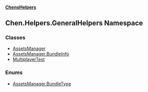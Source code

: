 #### [ChensHelpers](./index 'index')
## Chen.Helpers.GeneralHelpers Namespace
### Classes
- [AssetsManager](./Chen-Helpers-GeneralHelpers-AssetsManager 'Chen.Helpers.GeneralHelpers.AssetsManager')
- [AssetsManager.BundleInfo](./Chen-Helpers-GeneralHelpers-AssetsManager-BundleInfo 'Chen.Helpers.GeneralHelpers.AssetsManager.BundleInfo')
- [MultiplayerTest](./Chen-Helpers-GeneralHelpers-MultiplayerTest 'Chen.Helpers.GeneralHelpers.MultiplayerTest')
### Enums
- [AssetsManager.BundleType](./Chen-Helpers-GeneralHelpers-AssetsManager-BundleType 'Chen.Helpers.GeneralHelpers.AssetsManager.BundleType')
